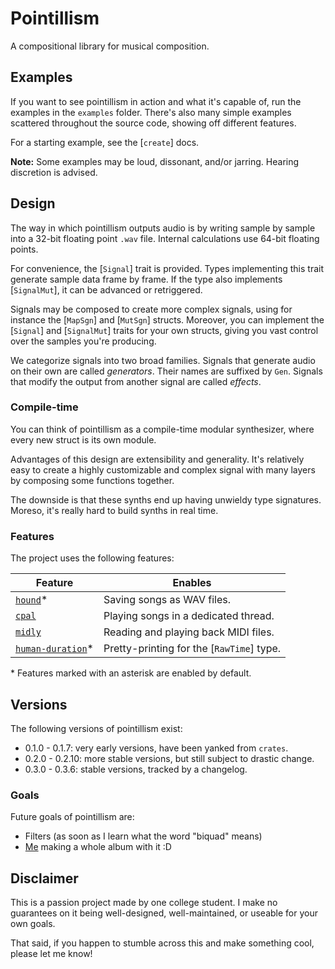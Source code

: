 # Pointillism

A compositional library for musical composition.

## Examples

If you want to see pointillism in action and what it's capable of, run the examples in the
`examples` folder. There's also many simple examples scattered throughout the source code, showing
off different features.

For a starting example, see the [`create`] docs.

**Note:** Some examples may be loud, dissonant, and/or jarring. Hearing discretion is advised.

## Design

The way in which pointillism outputs audio is by writing sample by sample into a 32-bit floating
point `.wav` file. Internal calculations use 64-bit floating points.

For convenience, the [`Signal`] trait is provided. Types implementing this trait generate sample
data frame by frame. If the type also implements [`SignalMut`], it can be advanced or retriggered.

Signals may be composed to create more complex signals, using for instance the [`MapSgn`] and
[`MutSgn`] structs. Moreover, you can implement the [`Signal`] and [`SignalMut`] traits for your own
structs, giving you vast control over the samples you're producing.

We categorize signals into two broad families. Signals that generate audio on their own are called
*generators*. Their names are suffixed by `Gen`. Signals that modify the output from another signal
are called *effects*.

### Compile-time

You can think of pointillism as a compile-time modular synthesizer, where every new struct is its
own module.

Advantages of this design are extensibility and generality. It's relatively easy to create a highly
customizable and complex signal with many layers by composing some functions together.

The downside is that these synths end up having unwieldy type signatures. Moreso, it's really hard
to build synths in real time.

### Features

The project uses the following features:

| Feature | Enables |
|-|-|
| [`hound`](https://docs.rs/hound/latest/hound/)* | Saving songs as WAV files. |
| [`cpal`](https://docs.rs/cpal/latest/cpal/) | Playing songs in a dedicated thread. |
| [`midly`](https://docs.rs/midly/latest/midly/) | Reading and playing back MIDI files. |
| [`human-duration`](https://docs.rs/human-duration/latest/human_duration/)* | Pretty-printing for the [`RawTime`] type. |

\* Features marked with an asterisk are enabled by default.

## Versions

The following versions of pointillism exist:

- 0.1.0 - 0.1.7: very early versions, have been yanked from `crates`.
- 0.2.0 - 0.2.10: more stable versions, but still subject to drastic change.
- 0.3.0 - 0.3.6: stable versions, tracked by a changelog.

### Goals

Future goals of pointillism are:

- Filters (as soon as I learn what the word "biquad" means)
- [Me](https://viiii.bandcamp.com) making a whole album with it :D

## Disclaimer

This is a passion project made by one college student. I make no guarantees on it being
well-designed, well-maintained, or useable for your own goals.

That said, if you happen to stumble across this and make something cool, please let me know!